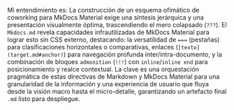 Mi entendimiento es: La construcción de un esquema ofimático de coworking para MkDocs Material exige una síntesis jerárquica y una presentación visualmente óptima, trascendiendo el mero colapsado (`???`). El `Mkdocs.md` revela capacidades infrautilizadas de MkDocs Material para lograr esto sin CSS externo, destacando: la versatilidad de `===` (pestañas) para clasificaciones horizontales o comparativas, enlaces (`[texto](target.md#anchor)`) para navegación profunda inter/intra-documento, y la combinación de bloques `admonition` (`!!!`) con `inline`/`inline end` para posicionamiento y realce contextual. La clave es una orquestación pragmática de estas directivas de Markdown y MkDocs Material para una granularidad de la información y una experiencia de usuario que fluya desde la visión macro hasta el micro-detalle, garantizando un artefacto final `.md` listo para despliegue.

